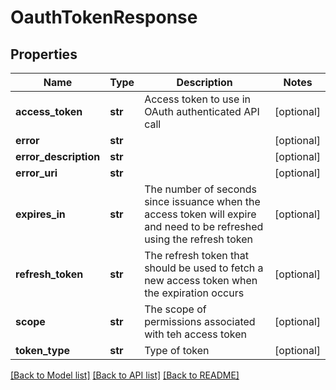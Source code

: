 # OauthTokenResponse

## Properties
Name | Type | Description | Notes
------------ | ------------- | ------------- | -------------
**access_token** | **str** | Access token to use in OAuth authenticated API call | [optional] 
**error** | **str** |  | [optional] 
**error_description** | **str** |  | [optional] 
**error_uri** | **str** |  | [optional] 
**expires_in** | **str** | The number of seconds since issuance when the access token will expire and need to be refreshed using the refresh token | [optional] 
**refresh_token** | **str** | The refresh token that should be used to fetch a new access token when the expiration occurs | [optional] 
**scope** | **str** | The scope of permissions associated with teh access token | [optional] 
**token_type** | **str** | Type of token | [optional] 

[[Back to Model list]](../README.md#documentation-for-models) [[Back to API list]](../README.md#documentation-for-api-endpoints) [[Back to README]](../README.md)


